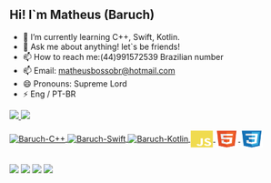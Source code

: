 ## Hi! I`m Matheus (Baruch)
- 🌱 I’m currently learning C++, Swift, Kotlin.
- 💬 Ask me about anything! let`s be friends! 
- 📫 How to reach me:(44)991572539 Brazilian number
- 📫 Email: matheusbossobr@hotmail.com 
- 😄 Pronouns: Supreme Lord
- ⚡ Eng / PT-BR


 <div>
  <a href="https://github.com/BaruchManiac">
  <img width="56%" src="https://github-readme-stats.vercel.app/api?username=BaruchManiac&show_icons=true&theme=algolia&include_all_commits=true&count_private=true"/>
  <img width="43%" src="https://github-readme-stats.vercel.app/api/top-langs/?username=BaruchManiac&layout=compact&langs_count=16&theme=algolia"/>
</div>
<div style="display: inline_block"><br>
   <img align="center" alt="Baruch-C++" height="30" width="40" src="https://cdn.jsdelivr.net/gh/devicons/devicon@latest/icons/cplusplus/cplusplus-original.svg">
   <img align="center" alt="Baruch-Swift" height="30" width="40" src="https://cdn.jsdelivr.net/gh/devicons/devicon@latest/icons/swift/swift-original.svg">
   <img align="center" alt="Baruch-Kotlin" height="30" width="40" src="https://cdn.jsdelivr.net/gh/devicons/devicon@latest/icons/kotlin/kotlin-original.svg">
   <img align="center" alt="Baruch-Js" height="30" width="40" src="https://raw.githubusercontent.com/devicons/devicon/master/icons/javascript/javascript-plain.svg">
   <img align="center" alt="Baruch-HTML" height="30" width="40" src="https://raw.githubusercontent.com/devicons/devicon/master/icons/html5/html5-original.svg">
   <img align="center" alt="Baruch-CSS" height="30" width="40" src="https://raw.githubusercontent.com/devicons/devicon/master/icons/css3/css3-original.svg">
          
            
</div>

 ##
 
<div> 
  <a href="https://www.instagram.com/matheus.bosso1/?hl=pt-br" target="_blank"><img src="https://img.shields.io/badge/-Instagram-%23E4405F?style=for-the-badge&logo=instagram&logoColor=white" target="_blank"></a>
  <a href = "mailto:matheusbossobr@hotmail.com"><img src="https://img.shields.io/badge/Microsoft_Outlook-0078D4?style=for-the-badge&logo=microsoft-outlook&logoColor=white"></a>
  <a href="https://www.linkedin.com/in/bossobaruch/" target="_blank"><img src="https://img.shields.io/badge/-LinkedIn-%230077B5?style=for-the-badge&logo=linkedin&logoColor=white" target="_blank"></a> 
  <a href="https://wa.me/5544991572539" target="_blank"><img src="https://img.shields.io/badge/WhatsApp-25D366?style=for-the-badge&logo=whatsapp&logoColor=white" target="_blank"></a> 
 
</div>
